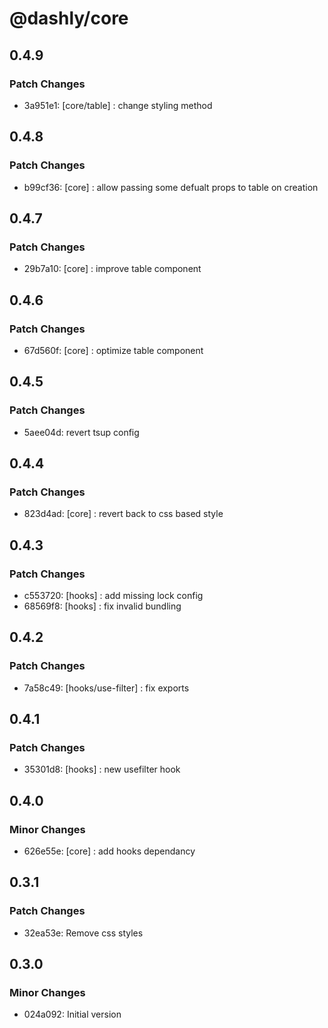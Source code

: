 # @dashly/core

## 0.4.9

### Patch Changes

- 3a951e1: [core/table] : change styling method

## 0.4.8

### Patch Changes

- b99cf36: [core] : allow passing some defualt props to table on creation

## 0.4.7

### Patch Changes

- 29b7a10: [core] : improve table component

## 0.4.6

### Patch Changes

- 67d560f: [core] : optimize table component

## 0.4.5

### Patch Changes

- 5aee04d: revert tsup config

## 0.4.4

### Patch Changes

- 823d4ad: [core] : revert back to css based style

## 0.4.3

### Patch Changes

- c553720: [hooks] : add missing lock config
- 68569f8: [hooks] : fix invalid bundling

## 0.4.2

### Patch Changes

- 7a58c49: [hooks/use-filter] : fix exports

## 0.4.1

### Patch Changes

- 35301d8: [hooks] : new usefilter hook

## 0.4.0

### Minor Changes

- 626e55e: [core] : add hooks dependancy

## 0.3.1

### Patch Changes

- 32ea53e: Remove css styles

## 0.3.0

### Minor Changes

- 024a092: Initial version
